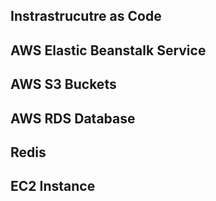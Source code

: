 ## Instrastrucutre as Code

## AWS Elastic Beanstalk Service

## AWS S3 Buckets

## AWS RDS Database

## Redis

## EC2 Instance

## 